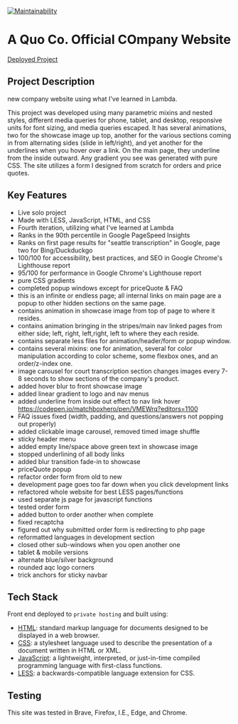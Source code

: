 [![Maintainability](https://api.codeclimate.com/v1/badges/043ebab30e06dbf85ed7/maintainability)](https://codeclimate.com/github/evoingram/newAQCWebsite/maintainability)

# A Quo Co. Official COmpany Website

[Deployed Project](https://www.aquoco.co)

## Project Description

new company website using what I've learned in Lambda.

This project was developed using many parametric mixins and nested styles, different media queries for phone, tablet, and desktop, responsive units for font sizing, and media queries escaped. It has several animations, two for the showcase image up top, another for the various sections coming in from alternating sides (slide in left/right), and yet another for the underlines when you hover over a link. On the main page, they underline from the inside outward. Any gradient you see was generated with pure CSS. The site utilizes a form I designed from scratch for orders and price quotes.

## Key Features

- Live solo project
- Made with LESS, JavaScript, HTML, and CSS
- Fourth iteration, utilizing what I've learned at Lambda
- Ranks in the 90th percentile in Google PageSpeed Insights
- Ranks on first page results for "seattle transcription" in Google, page two for Bing/Duckduckgo
- 100/100 for accessibility, best practices, and SEO in Google Chrome's Lighthouse report
- 95/100 for performance in Google Chrome's Lighthouse report
- pure CSS gradients
- completed popup windows except for priceQuote & FAQ
- this is an infinite or endless page; all internal links on main page are a popup to other hidden sections on the same page.
- contains animation in showcase image from top of page to where it resides.
- contains animation bringing in the stripes/main nav linked pages from either side; left, right, left,right, left to where they each reside.
- contains separate less files for animation/header/form or popup window.
- contains several mixins: one for animation, several for color manipulation according to color scheme, some flexbox ones, and an order/z-index one.
- image carousel for court transcription section changes images every 7-8 seconds to show sections of the company's product.
- added hover blur to front showcase image
- added linear gradient to logo and nav menus
- added underline from inside out effect to nav link hover https://codepen.io/matchboxhero/pen/VMEWrq?editors=1100
- FAQ issues fixed (width, padding, and questions/answers not popping out properly)
- added clickable image carousel, removed timed image shuffle
- sticky header menu
- added empty line/space above green text in showcase image
- stopped underlining of all body links
- added blur transition fade-in to showcase
- priceQuote popup
- refactor order form from old to new
- development page goes too far down when you click development links
- refactored whole website for best LESS pages/functions
- used separate js page for javascript functions
- tested order form
- added button to order another when complete
- fixed recaptcha
- figured out why submitted order form is redirecting to php page
- reformatted languages in development section
- closed other sub-windows when you open another one
- tablet & mobile versions
- alternate blue/silver background
- rounded aqc logo corners
- trick anchors for sticky navbar

## Tech Stack

Front end deployed to `private hosting` and built using:

- [HTML](https://en.wikipedia.org/wiki/HTML): standard markup language for documents designed to be displayed in a web browser.
- [CSS](https://developer.mozilla.org/en-US/docs/Web/CSS):  a stylesheet language used to describe the presentation of a document written in HTML or XML.
- [JavaScript](https://developer.mozilla.org/en-US/docs/Web/javascript):  a lightweight, interpreted, or just-in-time compiled programming language with first-class functions.
- [LESS](http://lesscss.org/):  a backwards-compatible language extension for CSS.
   
## Testing

This site was tested in Brave, Firefox, I.E., Edge, and Chrome.
